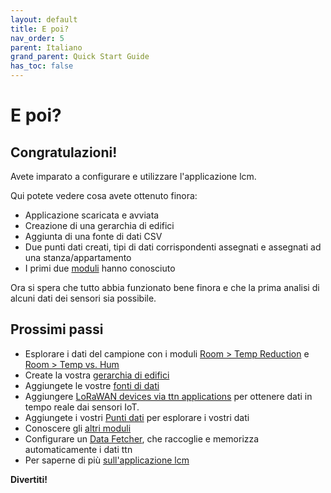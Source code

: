 ```yaml
---
layout: default
title: E poi?
nav_order: 5
parent: Italiano
grand_parent: Quick Start Guide
has_toc: false
---
```


# E poi?
## Congratulazioni!
Avete imparato a configurare e utilizzare l'applicazione lcm.

Qui potete vedere cosa avete ottenuto finora:
- Applicazione scaricata e avviata
- Creazione di una gerarchia di edifici
- Aggiunta di una fonte di dati CSV
- Due punti dati creati, tipi di dati corrispondenti assegnati e assegnati ad una stanza/appartamento
- I primi due [moduli](https://hslu-ige-laes.github.io/lcm/docs/modules) hanno conosciuto

Ora si spera che tutto abbia funzionato bene finora e che la prima analisi di alcuni dati dei sensori sia possibile.

## Prossimi passi
- Esplorare i dati del campione con i moduli [Room > Temp Reduction](https://hslu-ige-laes.github.io/lcm/docs/modules/roomTempReduction) e [Room > Temp vs. Hum](https://hslu-ige-laes.github.io/lcm/docs/modules/roomTempHum)
- Create la vostra [gerarchia di edifici](https://hslu-ige-laes.github.io/lcm/docs/settings/bldgHierarchy/)
- Aggiungete le vostre [fonti di dati](https://hslu-ige-laes.github.io/lcm/docs/settings/dataSources/)
- Aggiungere [LoRaWAN devices via ttn applications](https://hslu-ige-laes.github.io/lcm/docs/settings/dataSources/#the-things-network-ttn-applications) per ottenere dati in tempo reale dai sensori IoT.
- Aggiungete i vostri [Punti dati](https://hslu-ige-laes.github.io/lcm/docs/settings/dataPoints/) per esplorare i vostri dati
- Conoscere gli [altri moduli](https://hslu-ige-laes.github.io/lcm/docs/modules)
- Configurare un [Data Fetcher](https://hslu-ige-laes.github.io/lcm/docs/installation/dataFetcher/), che raccoglie e memorizza automaticamente i dati ttn
- Per saperne di più [sull'applicazione lcm](https://hslu-ige-laes.github.io/lcm/docs/about)

**Divertiti!**
